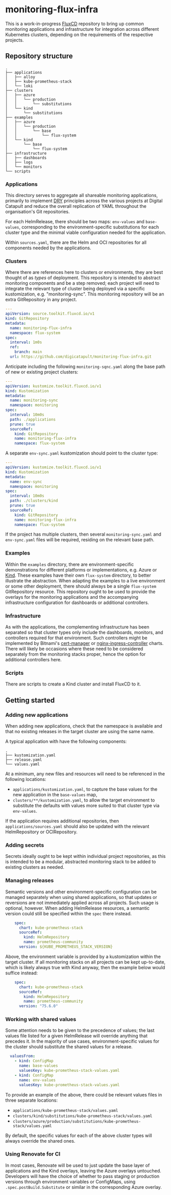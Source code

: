# monitoring-flux-infra

This is a work-in-progress [FluxCD](https://fluxcd.io/) repository to bring up common monitoring applications and infrastructure for integration across different Kubernetes clusters, depending on the requirements of the respective projects.


## Repository structure

```
.
├── applications
│   ├── alloy
│   ├── kube-prometheus-stack
│   └── loki
├── clusters
│   ├── azure
│   │   └── production
│   │       └── substitutions
│   └── kind
│       └── substitutions
├── examples
│   ├── azure
│   │   └── production
│   │       └── base
│   │           └── flux-system
│   └── kind
│       └── base
│           └── flux-system
├── infrastructure
│   ├── dashboards
│   ├── logs
│   └── monitors
└── scripts
```


### Applications

This directory serves to aggregate all shareable monitoring applications, primarily to implement [DRY](https://en.wikipedia.org/wiki/Don%27t_repeat_yourself) principles across the various projects at Digital Catapult and reduce the overall replication of YAML throughout the organisation's Git repositories.

For each HelmRelease, there should be two maps: `env-values` and `base-values`, corresponding to the environment-specific substitutions for each cluster type and the minimal viable configuration needed for the application.

Within `sources.yaml`, there are the Helm and OCI repositories for all components needed by the applications.


### Clusters

Where there are references here to clusters or environments, they are best thought of as _types_ of deployment. This repository is intended to abstract monitoring components and be a step removed; each project will need to integrate the relevant type of cluster being deployed via a specific kustomization, e.g. "monitoring-sync". This monitoring repository will be an extra GitRepository in any project.

```yaml
---
apiVersion: source.toolkit.fluxcd.io/v1
kind: GitRepository
metadata:
  name: monitoring-flux-infra
  namespace: flux-system
spec:
  interval: 1m0s
  ref:
    branch: main
  url: https://github.com/digicatapult/monitoring-flux-infra.git
```

Anticipate including the following `monitoring-sqnc.yaml` along the base path of new or existing project clusters:

```yaml
---
apiVersion: kustomize.toolkit.fluxcd.io/v1
kind: Kustomization
metadata:
  name: monitoring-sync
  namespace: monitoring
spec:
  interval: 10m0s
  path: ./applications
  prune: true
  sourceRef:
    kind: GitRepository
    name: monitoring-flux-infra
    namespace: flux-system
```

A separate `env-sync.yaml` kustomization should point to the cluster type:

```yaml
---
apiVersion: kustomize.toolkit.fluxcd.io/v1
kind: Kustomization
metadata:
  name: env-sync
  namespace: monitoring
spec:
  interval: 10m0s
  path: ./clusters/kind
  prune: true
  sourceRef:
    kind: GitRepository
    name: monitoring-flux-infra
    namespace: flux-system
```

If the project has multiple clusters, then several `monitoring-sync.yaml` and `env-sync.yaml` files will be required, residing on the relevant base path.


### Examples

Within the `examples` directory, there are environment-specific demonstrations for different platforms or implementations, e.g. Azure or [Kind](https://kind.sigs.k8s.io/). These examples have their own `flux-system` directory, to better illustrate the abstraction. When adapting the examples to a live environment or some other deployment, there should always be a single `flux-system` GitRepository resource. This repository ought to be used to provide the overlays for the monitoring applications and the accompanying infrastructure configuration for dashboards or additional controllers.


### Infrastructure

As with the applications, the complementing infrastructure has been separated so that cluster types only include the dashboards, monitors, and controllers required for that environment. Such controllers might be implemented by Bitnami's [cert-manager](https://github.com/bitnami/charts/tree/main/bitnami/cert-manager) or [nginx-ingress-controller](https://github.com/bitnami/charts/tree/main/bitnami/nginx-ingress-controller) charts. There will likely be occasions where these need to be considered separately from the monitoring stacks proper, hence the option for additional controllers here.


### Scripts

There are scripts to create a Kind cluster and install FluxCD to it.


## Getting started


### Adding new applications

When adding new applications, check that the namespace is available and that no existing releases in the target cluster are using the same name.

A typical application with have the following components:

```
.
├── kustomization.yaml
├── release.yaml
└── values.yaml
```

At a minimum, any new files and resources will need to be referenced in the following locations:
- `applications/kustomization.yaml`, to capture the base values for the new application in the `base-values` map,
- `clusters/**/kustomization.yaml`, to allow the target environment to substitute the defaults with values more suited to that cluster type via `env-values`.

If the application requires additional repositories, then `applications/sources.yaml` should also be updated with the relevant HelmRepository or OCIRepository.


### Adding secrets

Secrets ideally ought to be kept within individual project repositories, as this is intended to be a modular, abstracted monitoring stack to be added to existing clusters as needed.


### Managing releases

Semantic versions and other environment-specific configuration can be managed separately when using shared applications, so that updates or reversions are not immediately applied across all projects. Such usage is optional, however. When adding HelmRelease resources, a semantic version could still be specified within the `spec` there instead.

```yaml
    spec:
      chart: kube-prometheus-stack
      sourceRef:
        kind: HelmRepository
        name: prometheus-community
      version: ${KUBE_PROMETHEUS_STACK_VERSION}
```

Above, the environment variable is provided by a kustomization within the target cluster. If all monitoring stacks on all projects can be kept up-to-date, which is likely always true with Kind anyway, then the example below would suffice instead:

```yaml
    spec:
      chart: kube-prometheus-stack
      sourceRef:
        kind: HelmRepository
        name: prometheus-community
      version: "75.6.0"
```


### Working with shared values

Some attention needs to be given to the precedence of values; the last values file listed for a given HelmRelease will override anything that precedes it. In the majority of use cases, environment-specific values for the cluster should substitute the shared values for a release.

```yaml
  valuesFrom:
    - kind: ConfigMap
      name: base-values
      valuesKey: kube-prometheus-stack-values.yaml
    - kind: ConfigMap
      name: env-values
      valuesKey: kube-prometheus-stack-values.yaml
```

To provide an example of the above, there could be relevant values files in three separate locations:
- `applications/kube-prometheus-stack/values.yaml`
- `clusters/kind/substitutions/kube-prometheus-stack/values.yaml`
- `clusters/azure/production/substitutions/kube-prometheus-stack/values.yaml`

By default, the specific values for each of the above cluster types will always override the shared ones.


### Using Renovate for CI

In most cases, Renovate will be used to just update the base layer of applications and the Kind overlays, leaving the Azure overlays untouched. Developers will have the choice of whether to pass staging or production versions through environment variables or ConfigMaps, using `.spec.postBuild.Substitute` or similar in the corresponding Azure overlay.
